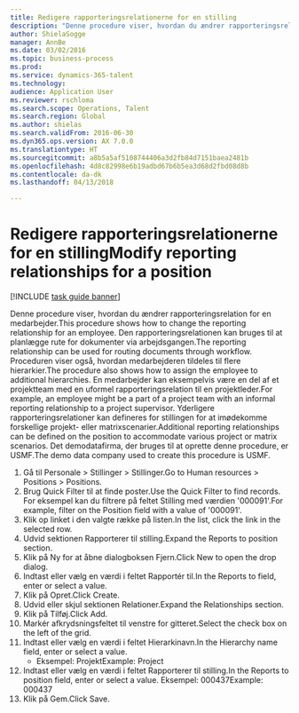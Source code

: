 ```yaml
--- 
title: Redigere rapporteringsrelationerne for en stilling
description: "Denne procedure viser, hvordan du ændrer rapporteringsrelation for en medarbejder."
author: ShielaSogge
manager: AnnBe
ms.date: 03/02/2016
ms.topic: business-process
ms.prod: 
ms.service: dynamics-365-talent
ms.technology: 
audience: Application User
ms.reviewer: rschloma
ms.search.scope: Operations, Talent
ms.search.region: Global
ms.author: shielas
ms.search.validFrom: 2016-06-30
ms.dyn365.ops.version: AX 7.0.0
ms.translationtype: HT
ms.sourcegitcommit: a8b5a5af5108744406a3d2fb84d7151baea2481b
ms.openlocfilehash: 4d8c82998e6b19adbd67b6b5ea3d68d2fbd08d8b
ms.contentlocale: da-dk
ms.lasthandoff: 04/13/2018

---
```

# <a name="modify-reporting-relationships-for-a-position"></a><span data-ttu-id="47ebe-103">Redigere rapporteringsrelationerne for en stilling</span><span class="sxs-lookup"><span data-stu-id="47ebe-103">Modify reporting relationships for a position</span></span>

[!INCLUDE [task guide banner](../../includes/task-guide-banner.md)]

<span data-ttu-id="47ebe-104">Denne procedure viser, hvordan du ændrer rapporteringsrelation for en medarbejder.</span><span class="sxs-lookup"><span data-stu-id="47ebe-104">This procedure shows how to change the reporting relationship for an employee.</span></span> <span data-ttu-id="47ebe-105">Den rapporteringsrelationen kan bruges til at planlægge rute for dokumenter via arbejdsgangen.</span><span class="sxs-lookup"><span data-stu-id="47ebe-105">The reporting relationship can be used for routing documents through workflow.</span></span> <span data-ttu-id="47ebe-106">Proceduren viser også, hvordan medarbejderen tildeles til flere hierarkier.</span><span class="sxs-lookup"><span data-stu-id="47ebe-106">The procedure also shows how to assign the employee to additional hierarchies.</span></span> <span data-ttu-id="47ebe-107">En medarbejder kan eksempelvis være en del af et projektteam med en uformel rapporteringsrelation til en projektleder.</span><span class="sxs-lookup"><span data-stu-id="47ebe-107">For example, an employee might be a part of a project team with an informal reporting relationship to a project supervisor.</span></span> <span data-ttu-id="47ebe-108">Yderligere rapporteringsrelationer kan defineres for stillingen for at imødekomme forskellige projekt- eller matrixscenarier.</span><span class="sxs-lookup"><span data-stu-id="47ebe-108">Additional reporting relationships can be defined on the position to accommodate various project or matrix scenarios.</span></span> <span data-ttu-id="47ebe-109">Det demodatafirma, der bruges til at oprette denne procedure, er USMF.</span><span class="sxs-lookup"><span data-stu-id="47ebe-109">The demo data company used to create this procedure is USMF.</span></span>

1. <span data-ttu-id="47ebe-110">Gå til Personale > Stillinger > Stillinger.</span><span class="sxs-lookup"><span data-stu-id="47ebe-110">Go to Human resources > Positions > Positions.</span></span>
2. <span data-ttu-id="47ebe-111">Brug Quick Filter til at finde poster.</span><span class="sxs-lookup"><span data-stu-id="47ebe-111">Use the Quick Filter to find records.</span></span> <span data-ttu-id="47ebe-112">For eksempel kan du filtrere på feltet Stilling med værdien '000091'.</span><span class="sxs-lookup"><span data-stu-id="47ebe-112">For example, filter on the Position field with a value of '000091'.</span></span>
3. <span data-ttu-id="47ebe-113">Klik op linket i den valgte række på listen.</span><span class="sxs-lookup"><span data-stu-id="47ebe-113">In the list, click the link in the selected row.</span></span>
4. <span data-ttu-id="47ebe-114">Udvid sektionen Rapporterer til stilling.</span><span class="sxs-lookup"><span data-stu-id="47ebe-114">Expand the Reports to position section.</span></span>
5. <span data-ttu-id="47ebe-115">Klik på Ny for at åbne dialogboksen Fjern.</span><span class="sxs-lookup"><span data-stu-id="47ebe-115">Click New to open the drop dialog.</span></span>
6. <span data-ttu-id="47ebe-116">Indtast eller vælg en værdi i feltet Rapportér til.</span><span class="sxs-lookup"><span data-stu-id="47ebe-116">In the Reports to field, enter or select a value.</span></span>
7. <span data-ttu-id="47ebe-117">Klik på Opret.</span><span class="sxs-lookup"><span data-stu-id="47ebe-117">Click Create.</span></span>
8. <span data-ttu-id="47ebe-118">Udvid eller skjul sektionen Relationer.</span><span class="sxs-lookup"><span data-stu-id="47ebe-118">Expand the Relationships section.</span></span>
9. <span data-ttu-id="47ebe-119">Klik på Tilføj.</span><span class="sxs-lookup"><span data-stu-id="47ebe-119">Click Add.</span></span>
10. <span data-ttu-id="47ebe-120">Markér afkrydsningsfeltet til venstre for gitteret.</span><span class="sxs-lookup"><span data-stu-id="47ebe-120">Select the check box on the left of the grid.</span></span>
11. <span data-ttu-id="47ebe-121">Indtast eller vælg en værdi i feltet Hierarkinavn.</span><span class="sxs-lookup"><span data-stu-id="47ebe-121">In the Hierarchy name field, enter or select a value.</span></span>
    * <span data-ttu-id="47ebe-122">Eksempel: Projekt</span><span class="sxs-lookup"><span data-stu-id="47ebe-122">Example: Project</span></span>  
12. <span data-ttu-id="47ebe-123">Indtast eller vælg en værdi i feltet Rapporterer til stilling.</span><span class="sxs-lookup"><span data-stu-id="47ebe-123">In the Reports to position field, enter or select a value.</span></span>  <span data-ttu-id="47ebe-124">Eksempel: 000437</span><span class="sxs-lookup"><span data-stu-id="47ebe-124">Example:  000437</span></span>
13. <span data-ttu-id="47ebe-125">Klik på Gem.</span><span class="sxs-lookup"><span data-stu-id="47ebe-125">Click Save.</span></span>


